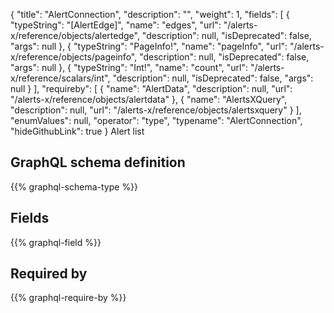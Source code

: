 {
  "title": "AlertConnection",
  "description": "",
  "weight": 1,
  "fields": [
    {
      "typeString": "[AlertEdge]",
      "name": "edges",
      "url": "/alerts-x/reference/objects/alertedge",
      "description": null,
      "isDeprecated": false,
      "args": null
    },
    {
      "typeString": "PageInfo!",
      "name": "pageInfo",
      "url": "/alerts-x/reference/objects/pageinfo",
      "description": null,
      "isDeprecated": false,
      "args": null
    },
    {
      "typeString": "Int!",
      "name": "count",
      "url": "/alerts-x/reference/scalars/int",
      "description": null,
      "isDeprecated": false,
      "args": null
    }
  ],
  "requireby": [
    {
      "name": "AlertData",
      "description": null,
      "url": "/alerts-x/reference/objects/alertdata"
    },
    {
      "name": "AlertsXQuery",
      "description": null,
      "url": "/alerts-x/reference/objects/alertsxquery"
    }
  ],
  "enumValues": null,
  "operator": "type",
  "typename": "AlertConnection",
  "hideGithubLink": true
}
Alert list
## GraphQL schema definition

{{% graphql-schema-type %}}

## Fields

{{% graphql-field %}}

## Required by

{{% graphql-require-by %}}
